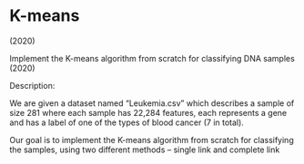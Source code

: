 # K-means 
(2020)

Implement the K-means algorithm from scratch for classifying DNA samples (2020)


Description:

We are given a dataset named “Leukemia.csv” which describes a sample of size 281 where each sample has 22,284 features, each represents a gene and has a label of one of the types of blood cancer (7 in total).

Our goal is to implement the K-means algorithm from scratch for classifying the samples, using two different methods – single link and complete link 

